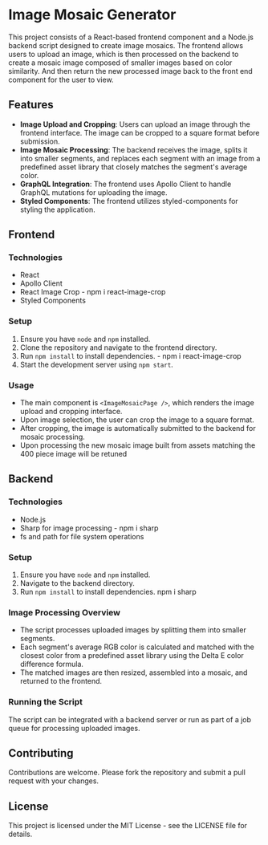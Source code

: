# Image Mosaic Generator

This project consists of a React-based frontend component and a Node.js backend script designed to create image mosaics. The frontend allows users to upload an image, which is then processed on the backend to create a mosaic image composed of smaller images based on color similarity.
And then return the new processed image back to the front end component for the user to view.

## Features

- **Image Upload and Cropping**: Users can upload an image through the frontend interface. The image can be cropped to a square format before submission.
- **Image Mosaic Processing**: The backend receives the image, splits it into smaller segments, and replaces each segment with an image from a predefined asset library that closely matches the segment's average color.
- **GraphQL Integration**: The frontend uses Apollo Client to handle GraphQL mutations for uploading the image.
- **Styled Components**: The frontend utilizes styled-components for styling the application.

## Frontend

### Technologies

- React
- Apollo Client
- React Image Crop - npm i react-image-crop
- Styled Components

### Setup

1. Ensure you have `node` and `npm` installed.
2. Clone the repository and navigate to the frontend directory.
3. Run `npm install` to install dependencies. - npm i react-image-crop
4. Start the development server using `npm start`.

### Usage

- The main component is `<ImageMosaicPage />`, which renders the image upload and cropping interface.
- Upon image selection, the user can crop the image to a square format.
- After cropping, the image is automatically submitted to the backend for mosaic processing.
- Upon processing the new mosaic image built from assets matching the 400 piece image will be retuned

## Backend

### Technologies

- Node.js
- Sharp for image processing - npm i sharp
- fs and path for file system operations

### Setup

1. Ensure you have `node` and `npm` installed.
2. Navigate to the backend directory.
3. Run `npm install` to install dependencies. npm i sharp

### Image Processing Overview

- The script processes uploaded images by splitting them into smaller segments.
- Each segment's average RGB color is calculated and matched with the closest color from a predefined asset library using the Delta E color difference formula.
- The matched images are then resized, assembled into a mosaic, and returned to the frontend.

### Running the Script

The script can be integrated with a backend server or run as part of a job queue for processing uploaded images.

## Contributing

Contributions are welcome. Please fork the repository and submit a pull request with your changes.

## License

This project is licensed under the MIT License - see the LICENSE file for details.
